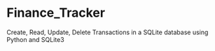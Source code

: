 # Finance_Tracker

Create, Read, Update, Delete Transactions in a SQLite database using Python and SQLite3